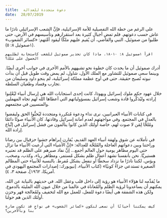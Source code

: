 ```yaml
---
title:  دعوة متجددة للعدالة
date:  28/07/2019
---
```


على الرغم من خطة الله التفصيلية للأمة الإسرائيلية، فإنَّ الشعب الإسرائيلي نادرًا ما عاش حسب دعوتهم. فلم تمضِ أجيال كثيرة بعد استقرارهم وتأسيسهم في الأرض، حتى طلبوا من صموئيل، النبي والقاضي، أن يُقيم عليهم ملكًا ليقود أمَّتهم:  «كسائر الشعوب» (١صموئيل ٨: ٥).

`اقرأ ١صموئيل ٨: ١٠-١٨. ماذا كان تحذير صموئيل للشعب كاستجابة لطلبهم الحصول على مَلك؟`

أدرك صموئيل أن ما يحدث كان خطوة نحو تشبههم بالأمم الأخرى في جوانب أخرى أيضًا. وبينما سعى صموئيل للتشاور مع الملك الأول، شاول، لم يمض وقت طويل قبل أن بدأت نبوته تُصبح حقيقة. حتى في أوج عظمة مملكة إسرائيلية، لم ينجو داود وسليمان من تجارب وفساد وطغيان السلطة.

خلال عهود حكم ملوك إسرائيل ويهوذا، كانت إحدى استجابات الله هي إرسال أنبياء ليُعْلِنوا إرادته وليُذكِّروا قادة وشعب إسرائيل بمسؤولياتهم التي أعطاها الله لهم تجاه المهملين والمنسيين في مجتمعهم.

في كتابات الأنبياء العبرانيين، نرى نداء ودعوة مُتكررة ومتجددة ليُحبُّوا الحق وليقضوا بالعدل في المجتمع. وفي مواجهتهم لعدم أمانة إسرائيل وقادتها، كان الأنبياء صوتًا دائمًا ومُلحًّا لِمَن لا صوت لهم، خاصة أولئك الذين كانوا يتألمون من فشل إسرائيل في إتِّباع إرادة الله.

في تأملاته عن شوق ولهفة أنبياء العهد القديم، يُقارن إبراهام جشوا حزقيال بين رضانا وراحتنا وبين دعواتهم العاجلة والمُلحَّة للعدالة: «إنَّ الأشياء التي أرعبت الأنبياء ما تزال حتى اليوم مظاهر يومية حول العالم أجمع… إنَّ نفاذ صبرهم على الظلم قد نعتبره هستيريَّا. نحن بأنفسنا نشهد أعمال ظلم بشكل مُستمر، ومظاهر رياء، وكذب، وصخب، وبؤس، لكننا نادرًا ما نزداد سخطًا أو ننفعل بشكل مُفرط. بالنسبة للأنبياء حتى المظالم الصغيرة تستدعي جزاءً كونيًا» (كتاب الأنبياء، [نيويورك: إصدارات المجتمع اليهودي في أمريكا، ١٩٦٢]، صفحة ٣، ٤).

ما يُقدِّمه لنا هؤلاء الأنبياء هو رؤية إلى داخل قلب وعقل الله. في حديثهم بالنيابة عن الله، يمكنهم أن يساعدونا لرؤية الظلم والمُعاناة في عالمنا من خلال عيون الله المليئة بالدموع. ولكن هذه الشفقة هي أيضًا دعوة للفعل، للعمل مع الله لتخفيف ولمُعالجة قهر وحزن أولئك الذين هم حولنا.

`كيف يمكننا أحيانًا أن نسعى لنكون «كسائر الشعوب» في نواحٍ قد تكون ضارة بنا وبالآخرين؟`